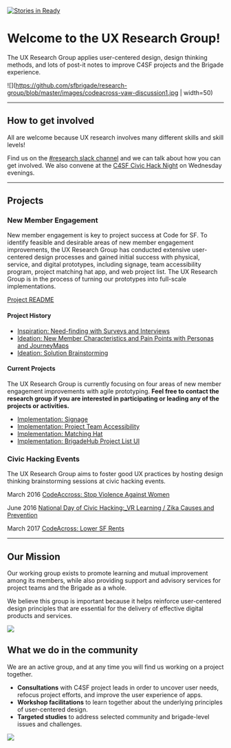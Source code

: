 [![Stories in Ready](https://badge.waffle.io/sfbrigade/research-group.png?label=ready&title=Ready)](https://waffle.io/sfbrigade/research-group)
# Welcome to the UX Research Group!

The UX Research Group applies user-centered design, design thinking methods, and lots of post-it notes to improve C4SF projects and the Brigade experience. 

![](https://github.com/sfbrigade/research-group/blob/master/images/codeacross-vaw-discussion1.jpg | width=50)


---

## How to get involved

All are welcome because UX research involves many different skills and skill levels! 

Find us on the [#research slack channel](https://sfbrigade.slack.com/?redir=%2Farchives%2Fresearch) and we can talk about how you can get involved. We also convene at the [C4SF Civic Hack Night](http://codeforsanfrancisco.org/events/) on Wednesday evenings.

---

## Projects

### New Member Engagement

New member engagement is key to project success at Code for SF. To identify feasible and desirable areas of new member engagement improvements, the UX Research Group has conducted extensive user-centered design processes and gained initial success with physical, service, and digital prototypes, including signage, team accessibility program, project matching hat app, and web project list. The UX Research Group is in the process of turning our prototypes into full-scale implementations.	

[Project README](https://github.com/sfbrigade/research-group/projects/NewMemberEngagement)

#### Project History

+ [Inspiration: Need-finding with Surveys and Interviews](https://github.com/sfbrigade/research-group/tree/master/projects/NewMemberEngagement/1-1_Inspiration_Interviews-Serveys-NeedFindings)
+ [Ideation: New Member Characteristics and Pain Points with Personas and JourneyMaps](https://github.com/sfbrigade/research-group/tree/master/projects/NewMemberEngagement/2-1_Ideation_Personas-JourneyMaps-PainPoints)
+ [Ideation: Solution Brainstorming](https://github.com/sfbrigade/research-group/tree/master/projects/NewMemberEngagement/2-2_Ideation_BrainstormSolutions)

#### Current Projects

The UX Research Group is currently focusing on four areas of new member engagement improvements with agile prototyping. **Feel free to contact the research group if you are interested in participating or leading any of the projects or activities.**

+ [Implementation: Signage](https://github.com/sfbrigade/research-group/tree/master/projects/NewMemberEngagement/3-1_Implementation_Signage)
+ [Implementation: Project Team Accessibility](https://github.com/sfbrigade/research-group/tree/master/projects/NewMemberEngagement/3-2_Implementation_TeamAccessibility)
+ [Implementation: Matching Hat](https://github.com/sfbrigade/research-group/tree/master/projects/NewMemberEngagement/3-3_Implementation_ProjectMatchingHat)
+ [Implementation: BrigadeHub Project List UI](https://github.com/sfbrigade/research-group/tree/master/projects/NewMemberEngagement/3-4_Implementation_BrigadehubProjectList)

### Civic Hacking Events

The UX Research Group aims to foster good UX practices by hosting design thinking brainstorming sessions at civic hacking events.

March 2016 [CodeAccross: Stop Violence Against Women](https://github.com/sfbrigade/research-group/tree/master/projects/CivicHackingEvents/CodeAccross_StopViolenceAgainstWomen_201603)

June 2016 [National Day of Civic Hacking:_VR Learning / Zika Causes and Prevention](https://github.com/sfbrigade/research-group/tree/master/projects/CivicHackingEvents/NationalDayofCivicHacking_VRLearningZikaCausesPrevention_201606)

March 2017 [CodeAcross: Lower SF Rents](https://github.com/sfbrigade/research-group/tree/master/projects/CivicHackingEvents/CodeAcross_LowerSFRents_201703)

---

## Our Mission

Our working group exists to promote learning and mutual improvement among its members, while also providing support and advisory services for project teams and the Brigade as a whole. 

We believe this group is important because it helps reinforce user-centered design principles that are essential for the delivery of effective digital products and services.

![](https://github.com/sfbrigade/research-group/blob/master/images/codeacross-vaw-postit-notes.jpg)


## What we do in the community

We are an active group, and at any time you will find us working on a project together.

+ **Consultations** with C4SF project leads in order to uncover user needs, refocus project efforts, and improve the user experience of apps.
+ **Workshop facilitations** to learn together about the underlying principles of user-centered design.
+ **Targeted studies** to address selected community and brigade-level issues and challenges.

![](https://github.com/sfbrigade/research-group/blob/master/images/codeacross-vaw-discussion2.jpg)


